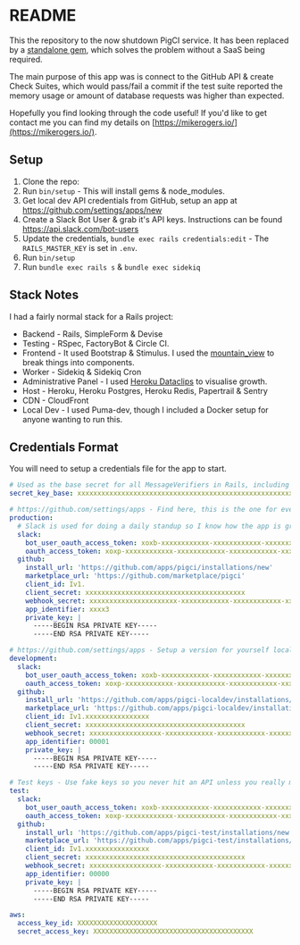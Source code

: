 # README

This the repository to the now shutdown PigCI service. It has been replaced by a [standalone gem](https://github.com/PigCI/pig-ci-rails), which solves the problem without a SaaS being required.

The main purpose of this app was is connect to the GitHub API & create Check Suites, which would pass/fail a commit if the test suite reported the memory usage or amount of database requests was higher than expected.

Hopefully you find looking through the code useful! If you'd like to get contact me you can find my details on [https://mikerogers.io/](https://mikerogers.io/).

## Setup

1. Clone the repo:
2. Run `bin/setup` - This will install gems & node_modules.
3. Get local dev API credentials from GitHub, setup an app at https://github.com/settings/apps/new
4. Create a Slack Bot User & grab it's API keys. Instructions can be found https://api.slack.com/bot-users
5. Update the credentials, `bundle exec rails credentials:edit` - The `RAILS_MASTER_KEY` is set in `.env`.
6. Run `bin/setup`
7. Run `bundle exec rails s` & `bundle exec sidekiq`

## Stack Notes

I had a fairly normal stack for a Rails project:

- Backend - Rails, SimpleForm & Devise
- Testing - RSpec, FactoryBot & Circle CI.
- Frontend - It used Bootstrap & Stimulus. I used the [mountain_view](https://github.com/devnacho/mountain_view) to break things into components.
- Worker - Sidekiq & Sidekiq Cron
- Administrative Panel - I used [Heroku Dataclips](https://devcenter.heroku.com/articles/dataclips) to visualise growth.
- Host - Heroku, Heroku Postgres, Heroku Redis, Papertrail & Sentry
- CDN - CloudFront
- Local Dev - I used Puma-dev, though I included a Docker setup for anyone wanting to run this.

## Credentials Format

You will need to setup a credentials file for the app to start. 

```yml
# Used as the base secret for all MessageVerifiers in Rails, including the one protecting cookies.
secret_key_base: xxxxxxxxxxxxxxxxxxxxxxxxxxxxxxxxxxxxxxxxxxxxxxxxxxxxxxxxxxxxxxxxxxxxxxxxxxxxxxxxxxxxxxxxxxxxxxxxxxxxxxxxxxxxxxxxxxxxxxxxxxxxxxxx

# https://github.com/settings/apps - Find here, this is the one for everyone.
production:
  # Slack is used for doing a daily standup so I know how the app is growing.
  slack:
    bot_user_oauth_access_token: xoxb-xxxxxxxxxxxx-xxxxxxxxxxxx-xxxxxxxxxxxxxxxxxxxxxxxx
    oauth_access_token: xoxp-xxxxxxxxxxxx-xxxxxxxxxxxx-xxxxxxxxxxxx-xxxxxxxxxxxxxxxxxxxxxxxxxxxxxxxx
  github:
    install_url: 'https://github.com/apps/pigci/installations/new'
    marketplace_url: 'https://github.com/marketplace/pigci'
    client_id: Iv1.
    client_secret: xxxxxxxxxxxxxxxxxxxxxxxxxxxxxxxxxxxxxxxx
    webhook_secret: xxxxxxxxxxxxxxxxxxxxxx-xxxxxxxxxxxx-xxxxxxxxxxxx-xxxxxxxxxxxxxxxxxxxxxxxx
    app_identifier: xxxx3
    private_key: |
      -----BEGIN RSA PRIVATE KEY-----
      -----END RSA PRIVATE KEY-----

# https://github.com/settings/apps - Setup a version for yourself locally so you don't pollute production data with local.
development:
  slack:
    bot_user_oauth_access_token: xoxb-xxxxxxxxxxxx-xxxxxxxxxxxx-xxxxxxxxxxxxxxxxxxxxxxxx
    oauth_access_token: xoxp-xxxxxxxxxxxx-xxxxxxxxxxxx-xxxxxxxxxxxx-xxxxxxxxxxxxxxxxxxxxxxxxxxxxxxxx
  github:
    install_url: 'https://github.com/apps/pigci-localdev/installations/new'
    marketplace_url: 'https://github.com/apps/pigci-localdev/installations/new'
    client_id: Iv1.xxxxxxxxxxxxxxxx
    client_secret: xxxxxxxxxxxxxxxxxxxxxxxxxxxxxxxxxxxxxxxx
    webhook_secret: xxxxxxxxxxxxxxxxxx-xxxxxxxxxxxx-xxxxxxxxxxxx-xxxxxxxxxxxxxxxxxxxxxxxx
    app_identifier: 00001
    private_key: |
      -----BEGIN RSA PRIVATE KEY-----
      -----END RSA PRIVATE KEY-----

# Test keys - Use fake keys so you never hit an API unless you really mean to.
test:
  slack:
    bot_user_oauth_access_token: xoxb-xxxxxxxxxxxx-xxxxxxxxxxxx-xxxxxxxxxxxxxxxxxxxxxxx
    oauth_access_token: xoxp-xxxxxxxxxxxx-xxxxxxxxxxxx-xxxxxxxxxxxx-xxxxxxxxxxxxxxxxxxxxxxxxxxxxxxxx
  github:
    install_url: 'https://github.com/apps/pigci-test/installations/new'
    marketplace_url: 'https://github.com/apps/pigci-test/installations/new'
    client_id: Iv1.xxxxxxxxxxxxxxxx
    client_secret: xxxxxxxxxxxxxxxxxxxxxxxxxxxxxxxxxxxxxxxx
    webhook_secret: xxxxxxxxxxxxxxxxxx-xxxxxxxxxxxx-xxxxxxxxxxxx-xxxxxxxxxxxxxxxxxxxxxxxx
    app_identifier: 00000
    private_key: |
      -----BEGIN RSA PRIVATE KEY-----
      -----END RSA PRIVATE KEY-----

aws:
  access_key_id: XXXXXXXXXXXXXXXXXXXX
  secret_access_key: XXXXXXXXXXXXXXXXXXXXXXXXXXXXXXXXXXXXXXXX
```
